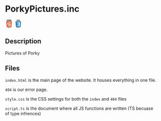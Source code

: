 # PorkyPictures.inc
<img alt="HTML5" width="26px" src="https://raw.githubusercontent.com/github/explore/80688e429a7d4ef2fca1e82350fe8e3517d3494d/topics/html/html.png" />
<img alt="CSS3" width="26px" src="https://raw.githubusercontent.com/github/explore/80688e429a7d4ef2fca1e82350fe8e3517d3494d/topics/css/css.png" />

## Description

Pictures of Porky

## Files


`index.html` is the main page of the website. It houses everything in one file. 

`404` is our error page.
 
`style.css` is the CSS settings for both the `index` and `404` files

`script.ts` is the document where all JS functions are written (TS becuase of type infrences)


 
